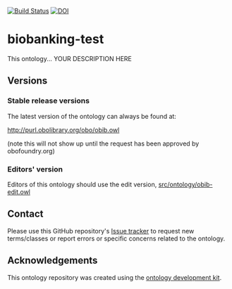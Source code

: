 [![Build Status](https://travis-ci.org/biobanking/biobanking-test.svg?branch=master)](https://travis-ci.org/biobanking/biobanking-test)
[![DOI](https://zenodo.org/badge/13996/biobanking/biobanking-test.svg)](https://zenodo.org/badge/latestdoi/13996/biobanking/biobanking-test)

# biobanking-test

This ontology... YOUR DESCRIPTION HERE

## Versions

### Stable release versions

The latest version of the ontology can always be found at:

http://purl.obolibrary.org/obo/obib.owl

(note this will not show up until the request has been approved by obofoundry.org)

### Editors' version

Editors of this ontology should use the edit version, [src/ontology/obib-edit.owl](src/ontology/obib-edit.owl)

## Contact

Please use this GitHub repository's [Issue tracker](https://github.com/biobanking/biobanking-test/issues) to request new terms/classes or report errors or specific concerns related to the ontology.

## Acknowledgements

This ontology repository was created using the [ontology development kit](https://github.com/INCATools/ontology-development-kit).
